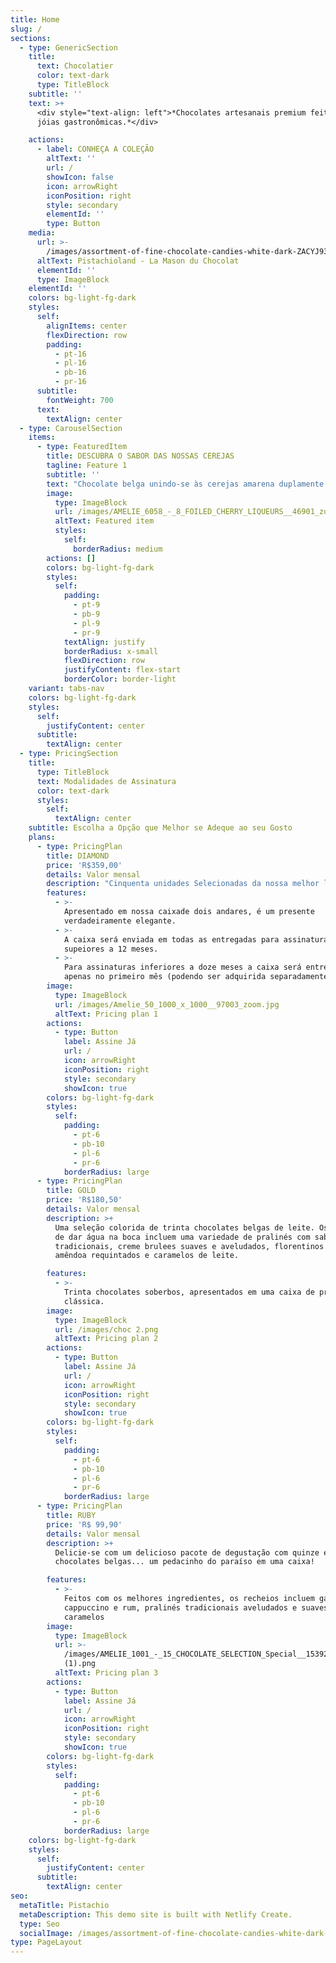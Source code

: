 ```yaml
---
title: Home
slug: /
sections:
  - type: GenericSection
    title:
      text: Chocolatier
      color: text-dark
      type: TitleBlock
    subtitle: ''
    text: >+
      <div style="text-align: left">*Chocolates artesanais premium feitos como
      jóias gastronômicas.*</div>

    actions:
      - label: CONHEÇA A COLEÇÃO
        altText: ''
        url: /
        showIcon: false
        icon: arrowRight
        iconPosition: right
        style: secondary
        elementId: ''
        type: Button
    media:
      url: >-
        /images/assortment-of-fine-chocolate-candies-white-dark-ZACYJ93-1200x800.jpg
      altText: Pistachioland - La Mason du Chocolat
      elementId: ''
      type: ImageBlock
    elementId: ''
    colors: bg-light-fg-dark
    styles:
      self:
        alignItems: center
        flexDirection: row
        padding:
          - pt-16
          - pl-16
          - pb-16
          - pr-16
      subtitle:
        fontWeight: 700
      text:
        textAlign: center
  - type: CarouselSection
    items:
      - type: FeaturedItem
        title: DESCUBRA O SABOR DAS NOSSAS CEREJAS
        tagline: Feature 1
        subtitle: ''
        text: "Chocolate belga unindo-se às cerejas amarena duplamente cobertas em licores de cereja vermelha tradicionais, delicadamente embaladas em papel alumínio.\_\n"
        image:
          type: ImageBlock
          url: /images/AMELIE_6058_-_8_FOILED_CHERRY_LIQUEURS__46901_zoom.png
          altText: Featured item
          styles:
            self:
              borderRadius: medium
        actions: []
        colors: bg-light-fg-dark
        styles:
          self:
            padding:
              - pt-9
              - pb-9
              - pl-9
              - pr-9
            textAlign: justify
            borderRadius: x-small
            flexDirection: row
            justifyContent: flex-start
            borderColor: border-light
    variant: tabs-nav
    colors: bg-light-fg-dark
    styles:
      self:
        justifyContent: center
      subtitle:
        textAlign: center
  - type: PricingSection
    title:
      type: TitleBlock
      text: Modalidades de Assinatura
      color: text-dark
      styles:
        self:
          textAlign: center
    subtitle: Escolha a Opção que Melhor se Adeque ao seu Gosto
    plans:
      - type: PricingPlan
        title: DIAMOND
        price: 'R$359,00'
        details: Valor mensal
        description: "Cinquenta unidades Selecionadas da nossa melhor linha exclusiva, os recheios incluem\_sublimes ganaches de rum, gengibre e café, pralinés premiados e aveludados, caramelos e muito mais!\n"
        features:
          - >-
            Apresentado em nossa caixade dois andares, é um presente
            verdadeiramente elegante.
          - >-
            A caixa será enviada em todas as entregadas para assinaturas
            supeiores a 12 meses.
          - >-
            Para assinaturas inferiores a doze meses a caixa será entregue
            apenas no primeiro mês (podendo ser adquirida separadamente)
        image:
          type: ImageBlock
          url: /images/Amelie_50_1000_x_1000__97003_zoom.jpg
          altText: Pricing plan 1
        actions:
          - type: Button
            label: Assine Já
            url: /
            icon: arrowRight
            iconPosition: right
            style: secondary
            showIcon: true
        colors: bg-light-fg-dark
        styles:
          self:
            padding:
              - pt-6
              - pb-10
              - pl-6
              - pr-6
            borderRadius: large
      - type: PricingPlan
        title: GOLD
        price: 'R$180,50'
        details: Valor mensal
        description: >+
          Uma seleção colorida de trinta chocolates belgas de leite. Os recheios
          de dar água na boca incluem uma variedade de pralinés com sabores
          tradicionais, creme brulees suaves e aveludados, florentinos de
          amêndoa requintados e caramelos de leite.

        features:
          - >-
            Trinta chocolates soberbos, apresentados em uma caixa de presente
            clássica.
        image:
          type: ImageBlock
          url: /images/choc 2.png
          altText: Pricing plan 2
        actions:
          - type: Button
            label: Assine Já
            url: /
            icon: arrowRight
            iconPosition: right
            style: secondary
            showIcon: true
        colors: bg-light-fg-dark
        styles:
          self:
            padding:
              - pt-6
              - pb-10
              - pl-6
              - pr-6
            borderRadius: large
      - type: PricingPlan
        title: RUBY
        price: 'R$ 99,90'
        details: Valor mensal
        description: >+
          Delicie-se com um delicioso pacote de degustação com quinze excelentes
          chocolates belgas... um pedacinho do paraíso em uma caixa!

        features:
          - >-
            Feitos com os melhores ingredientes, os recheios incluem ganaches de
            cappuccino e rum, pralinés tradicionais aveludados e suaves,
            caramelos
        image:
          type: ImageBlock
          url: >-
            /images/AMELIE_1001_-_15_CHOCOLATE_SELECTION_Special__15392_zoom
            (1).png
          altText: Pricing plan 3
        actions:
          - type: Button
            label: Assine Já
            url: /
            icon: arrowRight
            iconPosition: right
            style: secondary
            showIcon: true
        colors: bg-light-fg-dark
        styles:
          self:
            padding:
              - pt-6
              - pb-10
              - pl-6
              - pr-6
            borderRadius: large
    colors: bg-light-fg-dark
    styles:
      self:
        justifyContent: center
      subtitle:
        textAlign: center
seo:
  metaTitle: Pistachio
  metaDescription: This demo site is built with Netlify Create.
  type: Seo
  socialImage: /images/assortment-of-fine-chocolate-candies-white-dark-ZACYJ93-1200x800.jpg
type: PageLayout
---
```

